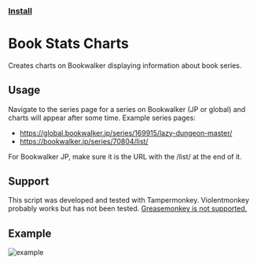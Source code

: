 ### [Install](https://raw.githubusercontent.com/MarvNC/Book-Stats-Charts/main/release-dates.user.js)
# Book Stats Charts
 Creates charts on Bookwalker displaying information about book series.
 
## Usage
 Navigate to the series page for a series on Bookwalker (JP or global) and charts will appear after some time.
 Example series pages: 
 - https://global.bookwalker.jp/series/169915/lazy-dungeon-master/
 - https://bookwalker.jp/series/70804/list/
 
 For Bookwalker JP, make sure it is the URL with the /list/ at the end of it.
 
## Support
 This script was developed and tested with Tampermonkey. Violentmonkey probably works but has not been tested. [Greasemonkey is not supported.](https://www.greasespot.net/2017/09/greasemonkey-4-for-users.html)
 
## Example

![example](https://i.fiery.me/pkrRc.png)
